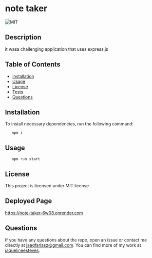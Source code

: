 # note taker
  ![MIT](https://img.shields.io/static/v1?label=License&message=MIT&color=blue)
  
  ## Description 
   it wasa challenging application that   uses express.js 

  ## Table of Contents 
  * [Installation](#installation)
  * [Usage](#usage)
  * [License](#license)
  * [Tests](#tests)
  * [Questions](#questions)
  
   ## Installation 
  To install necessary dependencies, run the following command:

```
   npm i

```

  ## Usage
```
   npm run start

```

  ## License 
  This project is licensed under MIT license  


  ## Deployed Page

  https://note-taker-6w08.onrender.com

  ## Questions
  If you have any questions about the repo, open an issue or contact me directly at jaaqfariasz@gmail.com. You can find more of my work at [jaquelineesteves](https://github.com/jaquelineesteves/).
